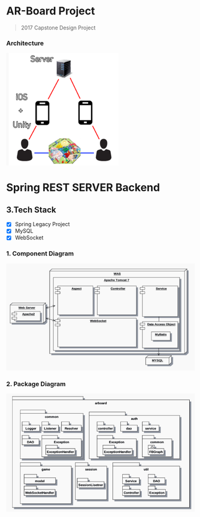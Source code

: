 # AR-Board Project
>2017 Capstone Design Project
### Architecture
<img src="./doc/img/arch.PNG" alt="arch" width=300 height=300></img>

# Spring REST SERVER Backend
## 3.Tech Stack
- [x] Spring Legacy Project
- [x] MySQL
- [x] WebSocket

### 1. Component Diagram

![component](./doc/img/component.PNG)

### 2. Package Diagram

![package](./doc/img/package.PNG)
